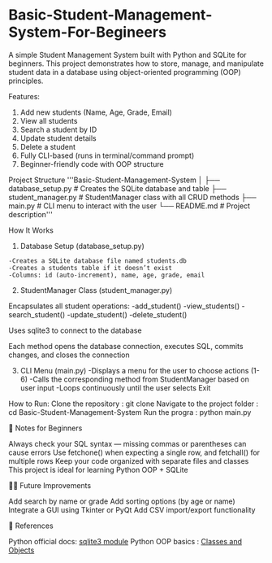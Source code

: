 # Basic-Student-Management-System-For-Begineers
A simple Student Management System built with Python and SQLite for beginners.
This project demonstrates how to store, manage, and manipulate student data in a database using object-oriented programming (OOP) principles.

Features:
  1. Add new students (Name, Age, Grade, Email)
  2. View all students
  3. Search a student by ID
  4. Update student details
  5. Delete a student
  6. Fully CLI-based (runs in terminal/command prompt)
  7. Beginner-friendly code with OOP structure

Project Structure
  '''Basic-Student-Management-System
  │
  ├── database_setup.py      # Creates the SQLite database and table
  ├── student_manager.py     # StudentManager class with all CRUD methods
  ├── main.py                # CLI menu to interact with the user
  └── README.md              # Project description'''

How It Works
  1. Database Setup (database_setup.py)
     
    -Creates a SQLite database file named students.db
    -Creates a students table if it doesn’t exist
    -Columns: id (auto-increment), name, age, grade, email
  
  2. StudentManager Class (student_manager.py)
  
  Encapsulates all student operations:
   -add_student()
   -view_students()
   -search_student()
   -update_student()
   -delete_student()
  
  Uses sqlite3 to connect to the database
  
  Each method opens the database connection, executes SQL, commits changes, and closes the connection
  
  3. CLI Menu (main.py)
   -Displays a menu for the user to choose actions (1-6)
   -Calls the corresponding method from StudentManager based on user input
   -Loops continuously until the user selects Exit


How to Run:
  Clone the repository            : git clone <your-repo-url>
  Navigate to the project folder  : cd Basic-Student-Management-System
  Run the progra                  : python main.py


📝 Notes for Beginners

  Always check your SQL syntax — missing commas or parentheses can cause errors
  Use fetchone() when expecting a single row, and fetchall() for multiple rows
  Keep your code organized with separate files and classes
  This project is ideal for learning Python OOP + SQLite

👨‍💻 Future Improvements

  Add search by name or grade
  Add sorting options (by age or name)
  Integrate a GUI using Tkinter or PyQt
  Add CSV import/export functionality

🔗 References

Python official docs: [sqlite3 module](https://docs.python.org/3/library/sqlite3.html)
Python OOP basics   : [Classes and Objects](https://docs.python.org/3/tutorial/classes.html)
